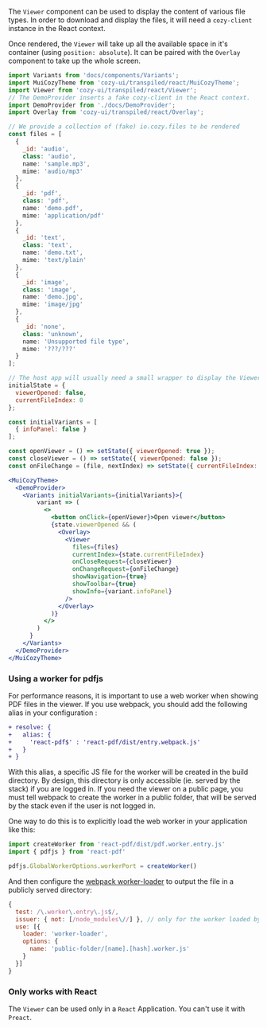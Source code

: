 The `Viewer` component can be used to display the content of various file types. In order to download and display the files, it will need a `cozy-client` instance in the React context.

Once rendered, the `Viewer` will take up all the available space in it's container (using `position: absolute`). It can be paired with the `Overlay` component to take up the whole screen.

```jsx
import Variants from 'docs/components/Variants';
import MuiCozyTheme from 'cozy-ui/transpiled/react/MuiCozyTheme';
import Viewer from 'cozy-ui/transpiled/react/Viewer';
// The DemoProvider inserts a fake cozy-client in the React context.
import DemoProvider from './docs/DemoProvider';
import Overlay from 'cozy-ui/transpiled/react/Overlay';

// We provide a collection of (fake) io.cozy.files to be rendered
const files = [
  {
    _id: 'audio',
    class: 'audio',
    name: 'sample.mp3',
    mime: 'audio/mp3'
  },
  {
    _id: 'pdf',
    class: 'pdf',
    name: 'demo.pdf',
    mime: 'application/pdf'
  },
  {
    _id: 'text',
    class: 'text',
    name: 'demo.txt',
    mime: 'text/plain'
  },
  {
    _id: 'image',
    class: 'image',
    name: 'demo.jpg',
    mime: 'image/jpg'
  },
  {
    _id: 'none',
    class: 'unknown',
    name: 'Unsupported file type',
    mime: '???/???'
  }
];

// The host app will usually need a small wrapper to display the Viewer. This is a very small example of such a wrapper that handles opening, closing, and navigating between files.
initialState = {
  viewerOpened: false,
  currentFileIndex: 0
};

const initialVariants = [
  { infoPanel: false }
];

const openViewer = () => setState({ viewerOpened: true });
const closeViewer = () => setState({ viewerOpened: false });
const onFileChange = (file, nextIndex) => setState({ currentFileIndex: nextIndex });

<MuiCozyTheme>
  <DemoProvider>
    <Variants initialVariants={initialVariants}>{
        variant => (
          <>
            <button onClick={openViewer}>Open viewer</button>
            {state.viewerOpened && (
              <Overlay>
                <Viewer
                  files={files}
                  currentIndex={state.currentFileIndex}
                  onCloseRequest={closeViewer}
                  onChangeRequest={onFileChange}
                  showNavigation={true}
                  showToolbar={true}
                  showInfo={variant.infoPanel}
                />
              </Overlay>
            )}
          </>
        )
      }
    </Variants>
  </DemoProvider>
</MuiCozyTheme>
```

### Using a worker for pdfjs

For performance reasons, it is important to use a web worker when showing PDF files in the viewer. If you use webpack, you should add the following alias in your configuration :

```diff
+ resolve: {
+   alias: {
+     'react-pdf$' : 'react-pdf/dist/entry.webpack.js'
+   }
+ }
```

With this alias, a specific JS file for the worker will be created in the build directory. By design, this directory is only accessible (ie. served by the stack) if you are logged in. If you need the viewer on a public page, you must tell webpack to create the worker in a public folder, that will be served by the stack even if the user is not logged in.

One way to do this is to explicitly load the web worker in your application like this:

```js static
import createWorker from 'react-pdf/dist/pdf.worker.entry.js'
import { pdfjs } from 'react-pdf'

pdfjs.GlobalWorkerOptions.workerPort = createWorker()
```

And then configure the [webpack worker-loader](https://github.com/webpack-contrib/worker-loader) to output the file in a publicly served directory:

```js static
{
  test: /\.worker\.entry\.js$/,
  issuer: { not: [/node_modules\//] }, // only for the worker loaded by the app, leave the workers created by dependencies alone
  use: [{
    loader: 'worker-loader',
    options: {
      name: 'public-folder/[name].[hash].worker.js'
    }
  }]
}
```

### Only works with React

The `Viewer` can be used only in a `React` Application. You can't use it with `Preact`.

